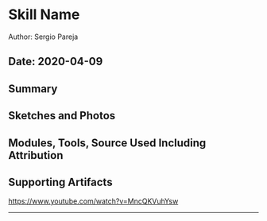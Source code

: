 #  Skill Name

Author: Sergio Pareja

Date: 2020-04-09
-----

## Summary


## Sketches and Photos


## Modules, Tools, Source Used Including Attribution


## Supporting Artifacts
https://www.youtube.com/watch?v=MncQKVuhYsw

-----
